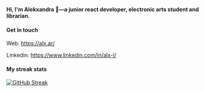 

**Hi, I'm Alekxandra 👾—a junior react developer, electronic arts student and librarian.**


#### Get in touch 


Web: https://alx.ar/

Linkedin: https://www.linkedin.com/in/alx-l/


#### My streak stats


[![GitHub Streak](http://github-readme-streak-stats.herokuapp.com?user=SmeraldaKa0s&theme=omni&hide_border=falso)](https://git.io/streak-stats)

